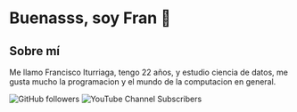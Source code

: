 # Buenasss, soy Fran 👋

## Sobre mí

Me llamo Francisco Iturriaga, tengo 22 años, y estudio ciencia de datos, me gusta mucho la programacion y el mundo de la computacion en general.

![GitHub followers](https://img.shields.io/github/followers/franiturriagaa) ![YouTube Channel Subscribers](https://img.shields.io/youtube/channel/subscribers/UCYCm4FdTeqUVsZ6EtkKQ-Hg)





<!--
**Franiturriagaa/Franiturriagaa** is a ✨ _special_ ✨ repository because its `README.md` (this file) appears on your GitHub profile.

Here are some ideas to get you started:

- 🔭 I’m currently working on ...
- 🌱 I’m currently learning ...
- 👯 I’m looking to collaborate on ...
- 🤔 I’m looking for help with ...
- 💬 Ask me about ...
- 📫 How to reach me: ...
- 😄 Pronouns: ...
- ⚡ Fun fact: ...
-->
